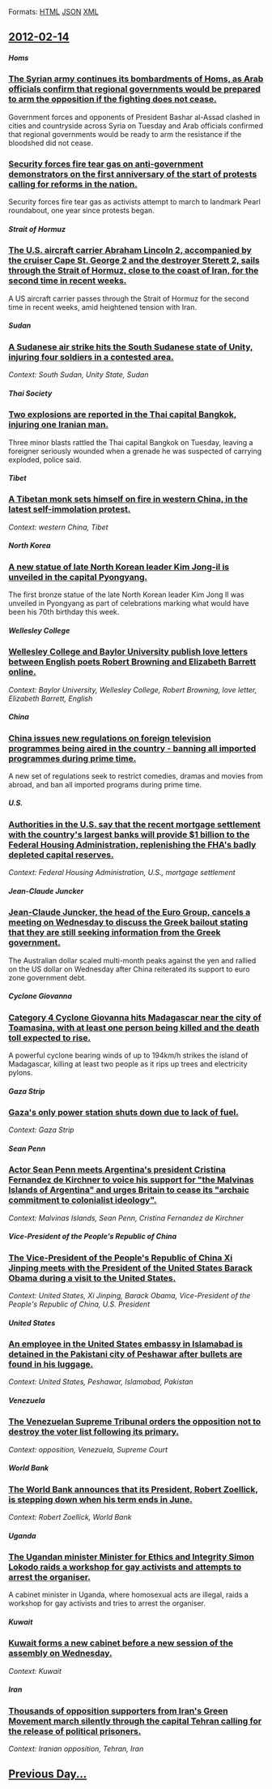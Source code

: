 
Formats: [HTML](2012/02/14/index.html)  [JSON](2012/02/14/index.json)  [XML](2012/02/14/index.xml)  

## [2012-02-14](/news/2012/02/14/index.md)

##### Homs
### [The Syrian army continues its bombardments of Homs, as Arab officials confirm that regional governments would be prepared to arm the opposition if the fighting does not cease. ](/news/2012/02/14/the-syrian-army-continues-its-bombardments-of-homs-as-arab-officials-confirm-that-regional-governments-would-be-prepared-to-arm-the-opposit.md)
Government forces and opponents of President Bashar al-Assad clashed in cities and countryside across Syria on Tuesday and Arab officials confirmed that regional governments would be ready to arm the resistance if the bloodshed did not cease.

##### 
### [Security forces fire tear gas on anti-government demonstrators on the first anniversary of the start of protests calling for reforms in the nation. ](/news/2012/02/14/security-forces-fire-tear-gas-on-anti-government-demonstrators-on-the-first-anniversary-of-the-start-of-protests-calling-for-reforms-in-the.md)
Security forces fire tear gas as activists attempt to march to landmark Pearl roundabout, one year since protests began.

##### Strait of Hormuz
### [The U.S. aircraft carrier Abraham Lincoln 2, accompanied by the cruiser Cape St. George 2 and the destroyer Sterett 2, sails through the Strait of Hormuz, close to the coast of Iran, for the second time in recent weeks. ](/news/2012/02/14/the-u-s-aircraft-carrier-abraham-lincoln-2-accompanied-by-the-cruiser-cape-st-george-2-and-the-destroyer-sterett-2-sails-through-the-str.md)
A US aircraft carrier passes through the Strait of Hormuz for the second time in recent weeks, amid heightened tension with Iran.

##### Sudan
### [A Sudanese air strike hits the South Sudanese state of Unity, injuring four soldiers in a contested area. ](/news/2012/02/14/a-sudanese-air-strike-hits-the-south-sudanese-state-of-unity-injuring-four-soldiers-in-a-contested-area.md)
_Context: South Sudan, Unity State, Sudan_

##### Thai Society
### [Two explosions are reported in the Thai capital Bangkok, injuring one Iranian man. ](/news/2012/02/14/two-explosions-are-reported-in-the-thai-capital-bangkok-injuring-one-iranian-man.md)
Three minor blasts rattled the Thai capital Bangkok on Tuesday, leaving a foreigner seriously wounded when a grenade he was suspected of carrying exploded, police said.

##### Tibet
### [A Tibetan monk sets himself on fire in western China, in the latest self-immolation protest. ](/news/2012/02/14/a-tibetan-monk-sets-himself-on-fire-in-western-china-in-the-latest-self-immolation-protest.md)
_Context: western China, Tibet_

##### North Korea
### [A new statue of late North Korean leader Kim Jong-il is unveiled in the capital Pyongyang. ](/news/2012/02/14/a-new-statue-of-late-north-korean-leader-kim-jong-il-is-unveiled-in-the-capital-pyongyang.md)
The first bronze statue of the late North Korean leader Kim Jong Il was unveiled in Pyongyang as part of celebrations marking what would have been his 70th birthday this week.

##### Wellesley College
### [Wellesley College and Baylor University publish love letters between English poets Robert Browning and Elizabeth Barrett online. ](/news/2012/02/14/wellesley-college-and-baylor-university-publish-love-letters-between-english-poets-robert-browning-and-elizabeth-barrett-online.md)
_Context: Baylor University, Wellesley College, Robert Browning, love letter, Elizabeth Barrett, English_

##### China
### [China issues new regulations on foreign television programmes being aired in the country - banning all imported programmes during prime time. ](/news/2012/02/14/china-issues-new-regulations-on-foreign-television-programmes-being-aired-in-the-country-banning-all-imported-programmes-during-prime-time.md)
A new set of regulations seek to restrict comedies, dramas and movies from abroad, and ban all imported programs during prime time.

##### U.S.
### [Authorities in the U.S. say that the recent mortgage settlement with the country's largest banks will provide $1 billion to the Federal Housing Administration, replenishing the FHA's badly depleted capital reserves. ](/news/2012/02/14/authorities-in-the-u-s-say-that-the-recent-mortgage-settlement-with-the-country-s-largest-banks-will-provide-1-billion-to-the-federal-hous.md)
_Context: Federal Housing Administration, U.S., mortgage settlement_

##### Jean-Claude Juncker
### [Jean-Claude Juncker, the head of the Euro Group, cancels a meeting on Wednesday to discuss the Greek bailout stating that they are still seeking information from the Greek government. ](/news/2012/02/14/jean-claude-juncker-the-head-of-the-euro-group-cancels-a-meeting-on-wednesday-to-discuss-the-greek-bailout-stating-that-they-are-still-see.md)
The Australian dollar scaled multi-month peaks against the yen and rallied on the US dollar on Wednesday after China reiterated its support to euro zone government debt.

##### Cyclone Giovanna
### [Category 4 Cyclone Giovanna hits Madagascar near the city of Toamasina, with at least one person being killed and the death toll expected to rise. ](/news/2012/02/14/category-4-cyclone-giovanna-hits-madagascar-near-the-city-of-toamasina-with-at-least-one-person-being-killed-and-the-death-toll-expected-to.md)
A powerful cyclone bearing winds of up to 194km/h strikes the island of Madagascar, killing at least two people as it rips up trees and electricity pylons.

##### Gaza Strip
### [Gaza's only power station shuts down due to lack of fuel. ](/news/2012/02/14/gaza-s-only-power-station-shuts-down-due-to-lack-of-fuel.md)
_Context: Gaza Strip_

##### Sean Penn
### [Actor Sean Penn meets Argentina's president Cristina Fernandez de Kirchner to voice his support for "the Malvinas Islands of Argentina" and urges Britain to cease its "archaic commitment to colonialist ideology". ](/news/2012/02/14/actor-sean-penn-meets-argentina-s-president-cristina-ferna-ndez-de-kirchner-to-voice-his-support-for-the-malvinas-islands-of-argentina-and.md)
_Context: Malvinas Islands, Sean Penn, Cristina Fernandez de Kirchner_

##### Vice-President of the People's Republic of China
### [The Vice-President of the People's Republic of China Xi Jinping meets with the President of the United States Barack Obama during a visit to the United States. ](/news/2012/02/14/the-vice-president-of-the-people-s-republic-of-china-xi-jinping-meets-with-the-president-of-the-united-states-barack-obama-during-a-visit-to.md)
_Context: United States, Xi Jinping, Barack Obama, Vice-President of the People's Republic of China, U.S. President_

##### United States
### [An employee in the United States embassy in Islamabad is detained in the Pakistani city of Peshawar after bullets are found in his luggage. ](/news/2012/02/14/an-employee-in-the-united-states-embassy-in-islamabad-is-detained-in-the-pakistani-city-of-peshawar-after-bullets-are-found-in-his-luggage.md)
_Context: United States, Peshawar, Islamabad, Pakistan_

##### Venezuela
### [The Venezuelan Supreme Tribunal orders the opposition not to destroy the voter list following its primary. ](/news/2012/02/14/the-venezuelan-supreme-tribunal-orders-the-opposition-not-to-destroy-the-voter-list-following-its-primary.md)
_Context: opposition, Venezuela, Supreme Court_

##### World Bank
### [The World Bank announces that its President, Robert Zoellick, is stepping down when his term ends in June. ](/news/2012/02/14/the-world-bank-announces-that-its-president-robert-zoellick-is-stepping-down-when-his-term-ends-in-june.md)
_Context: Robert Zoellick, World Bank_

##### Uganda
### [The Ugandan minister Minister for Ethics and Integrity Simon Lokodo raids a workshop for gay activists and attempts to arrest the organiser. ](/news/2012/02/14/the-ugandan-minister-minister-for-ethics-and-integrity-simon-lokodo-raids-a-workshop-for-gay-activists-and-attempts-to-arrest-the-organiser.md)
A cabinet minister in Uganda, where homosexual acts are illegal, raids a workshop for gay activists and tries to arrest the organiser.

##### Kuwait
### [Kuwait forms a new cabinet before a new session of the assembly on Wednesday. ](/news/2012/02/14/kuwait-forms-a-new-cabinet-before-a-new-session-of-the-assembly-on-wednesday.md)
_Context: Kuwait_

##### Iran
### [Thousands of opposition supporters from Iran's Green Movement march silently through the capital Tehran calling for the release of political prisoners. ](/news/2012/02/14/thousands-of-opposition-supporters-from-iran-s-green-movement-march-silently-through-the-capital-tehran-calling-for-the-release-of-political.md)
_Context: Iranian opposition, Tehran, Iran_

## [Previous Day...](/news/2012/02/13/index.md)


